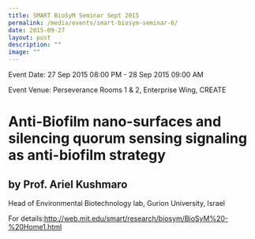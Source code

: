 ```yaml
---
title: SMART BioSyM Seminar Sept 2015
permalink: /media/events/smart-biosym-seminar-6/
date: 2015-09-27
layout: post
description: ""
image: ""
---
```



Event Date: 27 Sep 2015 08:00 PM - 28 Sep 2015 09:00 AM

Event Venue: Perseverance Rooms 1 & 2, Enterprise Wing, CREATE

Anti-Biofilm nano-surfaces and silencing quorum sensing signaling as anti-biofilm strategy
==========================================================================================

by Prof. Ariel Kushmaro
-----------------------

Head of Environmental Biotechnology lab, Gurion University, Israel

For details:http://web.mit.edu/smart/research/biosym/BioSyM%20-%20Home1.html